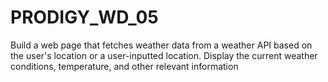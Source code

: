 # PRODIGY_WD_05
Build a web page that fetches weather data from a weather API based on the user's location or a user-inputted location. Display the current weather conditions, temperature, and other relevant information
